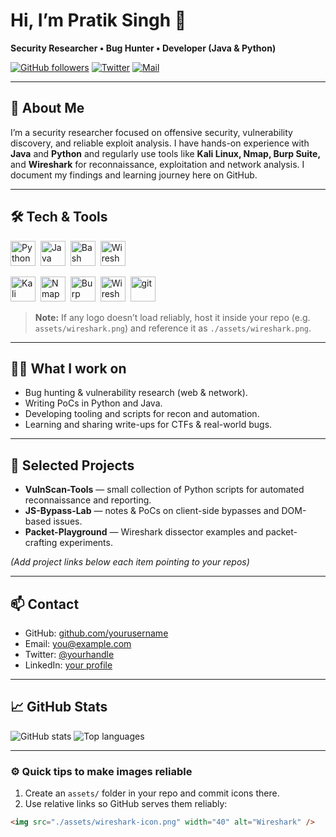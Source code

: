 # Hi, I’m Pratik Singh 👋
**Security Researcher • Bug Hunter • Developer (Java & Python)**

<p align="left">
  <a href="https://github.com/yourusername"><img alt="GitHub followers" src="https://img.shields.io/github/followers/yourusername?label=Follow&style=social"></a>
  <a href="https://twitter.com/yourhandle"><img alt="Twitter" src="https://img.shields.io/twitter/follow/yourhandle?label=Twitter&style=social"></a>
  <a href="mailto:you@example.com"><img alt="Mail" src="https://img.shields.io/badge/Email-you%40example.com-blue?style=flat"></a>
</p>

---

## 🔭 About Me
I’m a security researcher focused on offensive security, vulnerability discovery, and reliable exploit analysis. I have hands-on experience with **Java** and **Python** and regularly use tools like **Kali Linux, Nmap, Burp Suite,** and **Wireshark** for reconnaissance, exploitation and network analysis. I document my findings and learning journey here on GitHub.

---

## 🛠️ Tech & Tools

<!-- Language logos -->
<p align="left">
  <img src="https://www.python.org/static/community_logos/python-logo.png" alt="Python" width="40" />&nbsp;
  <img src="https://upload.wikimedia.org/wikipedia/en/3/30/Java_programming_language_logo.svg" alt="Java" width="40" />&nbsp;
  <img src="https://upload.wikimedia.org/wikipedia/commons/3/3f/GNU-bash-logo.svg" alt="Bash" width="40" />&nbsp;
  <img src="https://www.wireshark.org/assets/images/wireshark-icon.png" alt="Wireshark" width="40" />&nbsp;
</p>

<!-- Tool logos -->
<p align="left">
  <img src="https://www.kali.org/images/logo.svg" alt="Kali" width="40" />&nbsp;
  <img src="https://upload.wikimedia.org/wikipedia/commons/5/5f/Nmap_logo.svg" alt="Nmap" width="40" />&nbsp;
  <img src="https://avatars.githubusercontent.com/u/1392723?s=200&v=4" alt="Burp" width="40" />&nbsp;
  <img src="https://www.wireshark.org/assets/images/wireshark-icon.png" alt="Wireshark" width="40" />&nbsp;
  <img src="https://cdn.jsdelivr.net/gh/devicons/devicon/icons/git/git-original.svg" alt="git" width="40" />
</p>

> **Note:** If any logo doesn’t load reliably, host it inside your repo (e.g. `assets/wireshark.png`) and reference it as `./assets/wireshark.png`.

---

## 👨‍💻 What I work on
- Bug hunting & vulnerability research (web & network).
- Writing PoCs in Python and Java.
- Developing tooling and scripts for recon and automation.
- Learning and sharing write-ups for CTFs & real-world bugs.

---

## 📂 Selected Projects
- **VulnScan-Tools** — small collection of Python scripts for automated reconnaissance and reporting.  
- **JS-Bypass-Lab** — notes & PoCs on client-side bypasses and DOM-based issues.  
- **Packet-Playground** — Wireshark dissector examples and packet-crafting experiments.

*(Add project links below each item pointing to your repos)*

---

## 📫 Contact
- GitHub: [github.com/yourusername](https://github.com/yourusername)  
- Email: you@example.com  
- Twitter: [@yourhandle](https://twitter.com/yourhandle)  
- LinkedIn: [your profile](https://www.linkedin.com/in/yourprofile)

---

## 📈 GitHub Stats
<!-- Optional dynamic cards — replace `yourusername` -->
<p align="left">
  <img src="https://github-readme-stats.vercel.app/api?username=yourusername&show_icons=true&theme=default" alt="GitHub stats" />
  <img src="https://github-readme-stats.vercel.app/api/top-langs/?username=yourusername&layout=compact" alt="Top languages" />
</p>

---

### ⚙️ Quick tips to make images reliable
1. Create an `assets/` folder in your repo and commit icons there.  
2. Use relative links so GitHub serves them reliably:
```markdown
<img src="./assets/wireshark-icon.png" width="40" alt="Wireshark" />
